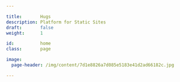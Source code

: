 ```yaml
---

title:       Hugs
description: Platform for Static Sites
draft:       false
weight:      1

id:          home
class:       page

image:
  page-header: /img/content/7d1e8826a7d085e5183e41d2ad66182c.jpg

---
```

